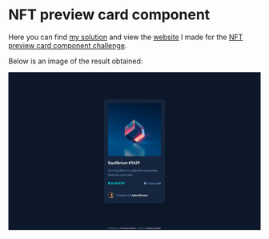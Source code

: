 # NFT preview card component

Here you can find [my solution](https://www.frontendmentor.io/solutions/nft-preview-card-component-using-only-css-83HLVpeJ2f) and view the [website](https://azrmicael.github.io/frontend-mentor/nft-preview-card-component/index.html) I made for the [NFT preview card component challenge](https://www.frontendmentor.io/challenges/nft-preview-card-component-SbdUL_w0U).

Below is an image of the result obtained:

![Design preview for the NFT preview card component coding challenge](./design/developed-desktop-design.png)
